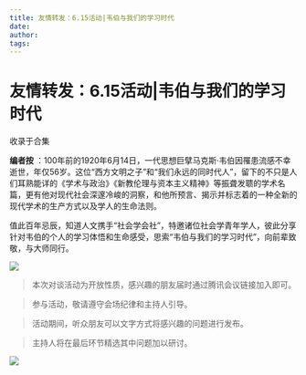 ```yaml
---
title: 友情转发：6.15活动|韦伯与我们的学习时代
date: 
author: 
tags: 
---
```

# 友情转发：6.15活动|韦伯与我们的学习时代


收录于合集

**编者按**
：100年前的1920年6月14日，一代思想巨擘马克斯·韦伯因罹患流感不幸逝世，年仅56岁。这位“西方文明之子”和“我们永远的同时代人”，留下的不只是人们耳熟能详的《学术与政治》《新教伦理与资本主义精神》等振聋发聩的学术名篇，更有他对现代社会深邃冷峻的洞察，和他所预言、揭示并标志着的一种全新的现代学术的生产方式以及学人的生命法则。

  

值此百年忌辰，知道人文携手“社会学会社”，特邀诸位社会学青年学人，彼此分享针对韦伯的个人的学习体悟和生命感受，思索“韦伯与我们的学习时代”，向前辈致敬，与大师同行。

![](/images/290/2.jpeg)  
  

> 本次对谈活动为开放性质，感兴趣的朋友届时通过腾讯会议链接加入即可。

  

> 参与活动，敬请遵守会场纪律和主持人引导。

  

> 活动期间，听众朋友可以文字方式将感兴趣的问题进行发布。

  

> 主持人将在最后环节精选其中问题加以研讨。

![](/images/290/3.jpeg)

  

